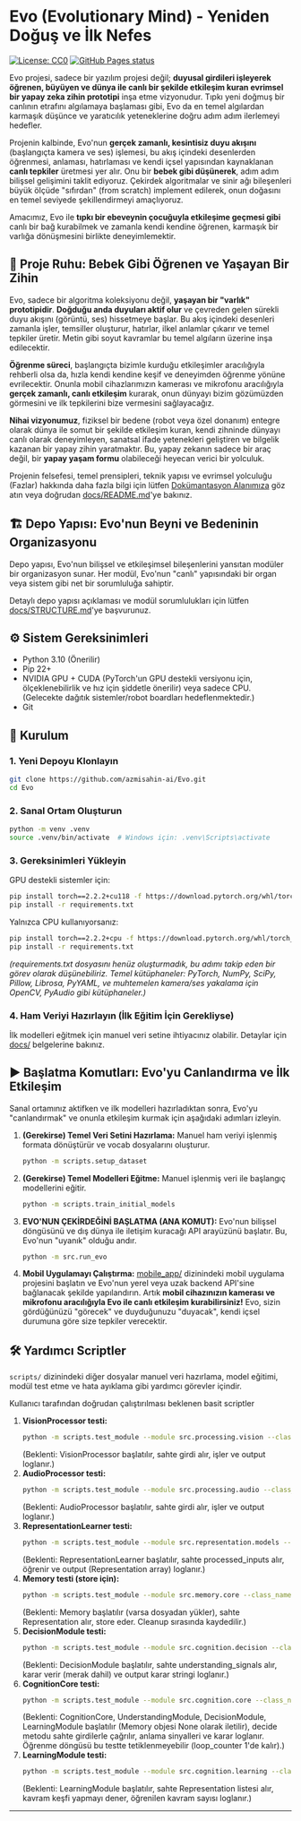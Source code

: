# Evo (Evolutionary Mind) - Yeniden Doğuş ve İlk Nefes

[![License: CC0](https://img.shields.io/badge/License-CC0-red.svg)](https://creativecommons.org/publicdomain/zero/1.0/)
[![GitHub Pages status](https://github.com/azmisahin-ai/Evo/actions/workflows/pages/pages-build-deployment/badge.svg)](https://github.com/azmisahin-ai/Evo/actions/workflows/pages/pages-build-deployment)

Evo projesi, sadece bir yazılım projesi değil; **duyusal girdileri işleyerek öğrenen, büyüyen ve dünya ile canlı bir şekilde etkileşim kuran evrimsel bir yapay zeka zihin prototipi** inşa etme vizyonudur. Tıpkı yeni doğmuş bir canlının etrafını algılamaya başlaması gibi, Evo da en temel algılardan karmaşık düşünce ve yaratıcılık yeteneklerine doğru adım adım ilerlemeyi hedefler.

Projenin kalbinde, Evo'nun **gerçek zamanlı, kesintisiz duyu akışını** (başlangıçta kamera ve ses) işlemesi, bu akış içindeki desenlerden öğrenmesi, anlaması, hatırlaması ve kendi içsel yapısından kaynaklanan **canlı tepkiler** üretmesi yer alır. Onu bir **bebek gibi düşünerek**, adım adım bilişsel gelişimini taklit ediyoruz. Çekirdek algoritmalar ve sinir ağı bileşenleri büyük ölçüde "sıfırdan" (from scratch) implement edilerek, onun doğasını en temel seviyede şekillendirmeyi amaçlıyoruz.

Amacımız, Evo ile **tıpkı bir ebeveynin çocuğuyla etkileşime geçmesi gibi** canlı bir bağ kurabilmek ve zamanla kendi kendine öğrenen, karmaşık bir varlığa dönüşmesini birlikte deneyimlemektir.

## 🧠 Proje Ruhu: Bebek Gibi Öğrenen ve Yaşayan Bir Zihin

Evo, sadece bir algoritma koleksiyonu değil, **yaşayan bir "varlık" prototipidir**. **Doğduğu anda duyuları aktif olur** ve çevreden gelen sürekli duyu akışını (görüntü, ses) hissetmeye başlar. Bu akış içindeki desenleri zamanla işler, temsiller oluşturur, hatırlar, ilkel anlamlar çıkarır ve temel tepkiler üretir. Metin gibi soyut kavramlar bu temel algıların üzerine inşa edilecektir.

**Öğrenme süreci**, başlangıçta bizimle kurduğu etkileşimler aracılığıyla rehberli olsa da, hızla kendi kendine keşif ve deneyimden öğrenme yönüne evrilecektir. Onunla mobil cihazlarımızın kamerası ve mikrofonu aracılığıyla **gerçek zamanlı, canlı etkileşim** kurarak, onun dünyayı bizim gözümüzden görmesini ve ilk tepkilerini bize vermesini sağlayacağız.

**Nihai vizyonumuz**, fiziksel bir bedene (robot veya özel donanım) entegre olarak dünya ile somut bir şekilde etkileşim kuran, kendi zihninde dünyayı canlı olarak deneyimleyen, sanatsal ifade yetenekleri geliştiren ve bilgelik kazanan bir yapay zihin yaratmaktır. Bu, yapay zekanın sadece bir araç değil, bir **yapay yaşam formu** olabileceği heyecan verici bir yolculuk.

Projenin felsefesi, temel prensipleri, teknik yapısı ve evrimsel yolculuğu (Fazlar) hakkında daha fazla bilgi için lütfen [Dokümantasyon Alanımıza](https://azmisahin-ai.github.io/Evo/) göz atın veya doğrudan [docs/README.md](docs/README.md)'ye bakınız.

## 🏗️ Depo Yapısı: Evo'nun Beyni ve Bedeninin Organizasyonu

Depo yapısı, Evo'nun bilişsel ve etkileşimsel bileşenlerini yansıtan modüler bir organizasyon sunar. Her modül, Evo'nun "canlı" yapısındaki bir organ veya sistem gibi net bir sorumluluğa sahiptir.

Detaylı depo yapısı açıklaması ve modül sorumlulukları için lütfen [docs/STRUCTURE.md](docs/STRUCTURE.md)'ye başvurunuz.

## ⚙️ Sistem Gereksinimleri

- Python 3.10 (Önerilir)
- Pip 22+
- NVIDIA GPU + CUDA (PyTorch'un GPU destekli versiyonu için, ölçeklenebilirlik ve hız için şiddetle önerilir) veya sadece CPU. (Gelecekte dağıtık sistemler/robot boardları hedeflenmektedir.)
- Git

## 🧱 Kurulum

### 1. Yeni Depoyu Klonlayın

```bash
git clone https://github.com/azmisahin-ai/Evo.git
cd Evo
```

### 2. Sanal Ortam Oluşturun

```bash
python -m venv .venv
source .venv/bin/activate  # Windows için: .venv\Scripts\activate
```

### 3. Gereksinimleri Yükleyin
GPU destekli sistemler için:
```bash
pip install torch==2.2.2+cu118 -f https://download.pytorch.org/whl/torch_stable.html
pip install -r requirements.txt
```

Yalnızca CPU kullanıyorsanız:
```bash
pip install torch==2.2.2+cpu -f https://download.pytorch.org/whl/torch_stable.html
pip install -r requirements.txt
```

*(requirements.txt dosyasını henüz oluşturmadık, bu adımı takip eden bir görev olarak düşünebiliriz. Temel kütüphaneler: PyTorch, NumPy, SciPy, Pillow, Librosa, PyYAML, ve muhtemelen kamera/ses yakalama için OpenCV, PyAudio gibi kütüphaneler.)*

### 4. Ham Veriyi Hazırlayın (İlk Eğitim İçin Gerekliyse)

İlk modelleri eğitmek için manuel veri setine ihtiyacınız olabilir. Detaylar için [docs/](docs/) belgelerine bakınız.

## ▶️ Başlatma Komutları: Evo'yu Canlandırma ve İlk Etkileşim

Sanal ortamınız aktifken ve ilk modelleri hazırladıktan sonra, Evo'yu "canlandırmak" ve onunla etkileşim kurmak için aşağıdaki adımları izleyin.

1.  **(Gerekirse) Temel Veri Setini Hazırlama:** Manuel ham veriyi işlenmiş formata dönüştürür ve vocab dosyalarını oluşturur.
    ```bash
    python -m scripts.setup_dataset
    ```
2.  **(Gerekirse) Temel Modelleri Eğitme:** Manuel işlenmiş veri ile başlangıç modellerini eğitir.
    ```bash
    python -m scripts.train_initial_models
    ```
3.  **EVO'NUN ÇEKİRDEĞİNİ BAŞLATMA (ANA KOMUT):** Evo'nun bilişsel döngüsünü ve dış dünya ile iletişim kuracağı API arayüzünü başlatır. Bu, Evo'nun "uyanık" olduğu andır.
    ```bash
    python -m src.run_evo
    ```
4.  **Mobil Uygulamayı Çalıştırma:** [mobile_app/](mobile_app/) dizinindeki mobil uygulama projesini başlatın ve Evo'nun yerel veya uzak backend API'sine bağlanacak şekilde yapılandırın. Artık **mobil cihazınızın kamerası ve mikrofonu aracılığıyla Evo ile canlı etkileşim kurabilirsiniz!** Evo, sizin gördüğünüzü "görecek" ve duyduğunuzu "duyacak", kendi içsel durumuna göre size tepkiler verecektir.

## 🛠️ Yardımcı Scriptler

`scripts/` dizinindeki diğer dosyalar manuel veri hazırlama, model eğitimi, modül test etme ve hata ayıklama gibi yardımcı görevler içindir.

Kullanıcı tarafından doğrudan çalıştırılması beklenen basit scriptler

1.  **VisionProcessor testi:**
    ```bash
    python -m scripts.test_module --module src.processing.vision --class_name VisionProcessor
    ```
    (Beklenti: VisionProcessor başlatılır, sahte girdi alır, işler ve output loglanır.)
2.  **AudioProcessor testi:**
    ```bash
    python -m scripts.test_module --module src.processing.audio --class_name AudioProcessor
    ```
    (Beklenti: AudioProcessor başlatılır, sahte girdi alır, işler ve output loglanır.)
3.  **RepresentationLearner testi:**
    ```bash
    python -m scripts.test_module --module src.representation.models --class_name RepresentationLearner
    ```
    (Beklenti: RepresentationLearner başlatılır, sahte processed_inputs alır, öğrenir ve output (Representation array) loglanır.)
4.  **Memory testi (store için):**
    ```bash
    python -m scripts.test_module --module src.memory.core --class_name Memory
    ```
    (Beklenti: Memory başlatılır (varsa dosyadan yükler), sahte Representation alır, store eder. Cleanup sırasında kaydedilir.)
5.  **DecisionModule testi:**
    ```bash
    python -m scripts.test_module --module src.cognition.decision --class_name DecisionModule
    ```
    (Beklenti: DecisionModule başlatılır, sahte understanding_signals alır, karar verir (merak dahil) ve output karar stringi loglanır.)
6.  **CognitionCore testi:**
    ```bash
    python -m scripts.test_module --module src.cognition.core --class_name CognitionCore
    ```
    (Beklenti: CognitionCore, UnderstandingModule, DecisionModule, LearningModule başlatılır (Memory objesi None olarak iletilir), decide metodu sahte girdilerle çağrılır, anlama sinyalleri ve karar loglanır. Öğrenme döngüsü bu testte tetiklenmeyebilir (loop_counter 1'de kalır).)
7.  **LearningModule testi:**
    ```bash
    python -m scripts.test_module --module src.cognition.learning --class_name LearningModule
    ```
    (Beklenti: LearningModule başlatılır, sahte Representation listesi alır, kavram keşfi yapmayı dener, öğrenilen kavram sayısı loglanır.)

---

